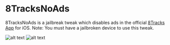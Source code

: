 8TracksNoAds
============

8TracksNoAds is a jailbreak tweak which disables ads in the official [8Tracks App](https://itunes.apple.com/us/app/8tracks-radio-free-music-playlists/id346194763?mt=8) for iOS. Note: You must have a jailbroken device to use this tweak.

![alt text](http://cl.ly/image/0p0K0O2h3c0w/ClouDrop%20Apr%2012,%202014,%205%3A07%3A13%20PM%20Apr%2012,%202014,%205%3A07%3A14%20PM.png "Screenshot") ![alt text](http://cl.ly/image/2D2A0y0I2A31/ClouDrop%20Apr%2012,%202014,%205%3A07%3A14%20PM%20Apr%2012,%202014,%205%3A07%3A15%20PM.png "Screenshot1")

